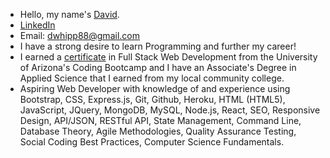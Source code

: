 - Hello, my name's [David](https://www.linkedin.com/in/david-w-079841213/).
- [LinkedIn](https://www.linkedin.com/in/david-w-079841213/)
- Email: dwhipp88@gmail.com
- I have a strong desire to learn Programming and further my career!
- I earned a [certificate](https://arizona.badgr.com/public/assertions/gKrNffytTUe7WQTfPe3A7A) in Full Stack Web Development from the University of Arizona's Coding Bootcamp and I have an Associate's Degree in Applied Science that I earned from my local community college. 
- Aspiring Web Developer with knowledge of and experience using Bootstrap, CSS, Express.js, Git, Github, Heroku,  HTML (HTML5), JavaScript, JQuery, MongoDB, MySQL, Node.js, React, SEO, Responsive Design, API/JSON, RESTful API, State Management, Command Line, Database Theory, Agile Methodologies, Quality Assurance Testing, Social Coding Best Practices, Computer Science Fundamentals.

<!---
D-Whipp/D-Whipp is a ✨ special ✨ repository because its `README.md` (this file) appears on your GitHub profile.
You can click the Preview link to take a look at your changes.
--->
